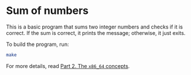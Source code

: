 # Sum of numbers

This is a basic program that sums two integer numbers and checks if it is correct. If the sum is correct, it prints the message; otherwise, it just exits.

To build the program, run:

```bash
make
```

For more details, read [Part 2. The `x86_64` concepts](https://github.com/0xAX/asm/blob/master/content/asm_2.md).
